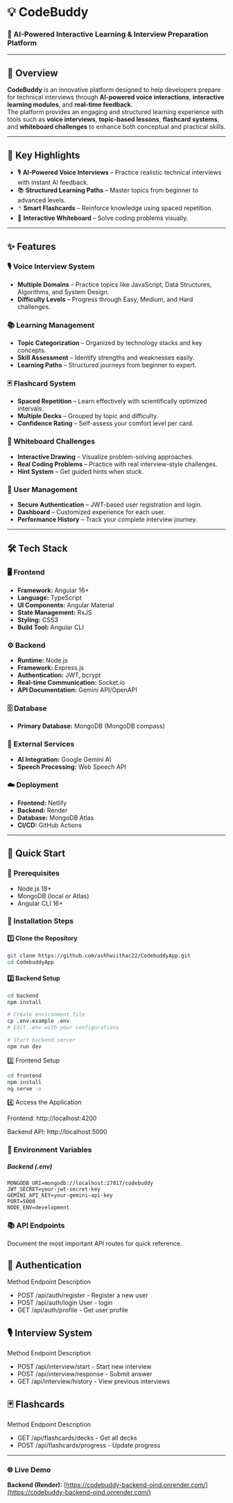 # 💡 CodeBuddy

### 🧠 AI-Powered Interactive Learning & Interview Preparation Platform

---

## 🎯 Overview
**CodeBuddy** is an innovative platform designed to help developers prepare for technical interviews through **AI-powered voice interactions**, **interactive learning modules**, and **real-time feedback**.  
The platform provides an engaging and structured learning experience with tools such as **voice interviews**, **topic-based lessons**, **flashcard systems**, and **whiteboard challenges** to enhance both conceptual and practical skills.

---

## 🌟 Key Highlights
- 🎙️ **AI-Powered Voice Interviews** – Practice realistic technical interviews with instant AI feedback.  
- 📚 **Structured Learning Paths** – Master topics from beginner to advanced levels.  
- 🃏 **Smart Flashcards** – Reinforce knowledge using spaced repetition.  
- 🎨 **Interactive Whiteboard** – Solve coding problems visually.  

---

## ✨ Features

### 🎙️ Voice Interview System  
- **Multiple Domains** – Practice topics like JavaScript, Data Structures, Algorithms, and System Design.  
- **Difficulty Levels** – Progress through Easy, Medium, and Hard challenges.  

### 📚 Learning Management
- **Topic Categorization** – Organized by technology stacks and key concepts.  
- **Skill Assessment** – Identify strengths and weaknesses easily.  
- **Learning Paths** – Structured journeys from beginner to expert.  

### 🃏 Flashcard System
- **Spaced Repetition** – Learn effectively with scientifically optimized intervals.  
- **Multiple Decks** – Grouped by topic and difficulty.  
- **Confidence Rating** – Self-assess your comfort level per card.  

### 🎨 Whiteboard Challenges
- **Interactive Drawing** – Visualize problem-solving approaches.  
- **Real Coding Problems** – Practice with real interview-style challenges.  
- **Hint System** – Get guided hints when stuck.  

### 👤 User Management
- **Secure Authentication** – JWT-based user registration and login.  
- **Dashboard** – Customized experience for each user.  
- **Performance History** – Track your complete interview journey.  

---

## 🛠 Tech Stack

### 🖥️ Frontend
- **Framework:** Angular 16+  
- **Language:** TypeScript  
- **UI Components:** Angular Material  
- **State Management:** RxJS  
- **Styling:** CSS3 
- **Build Tool:** Angular CLI  

### ⚙️ Backend
- **Runtime:** Node.js  
- **Framework:** Express.js  
- **Authentication:** JWT, bcrypt  
- **Real-time Communication:** Socket.io  
- **API Documentation:** Gemini API/OpenAPI  

### 🗄️ Database
- **Primary Database:** MongoDB (MongoDB compass)  

### 🔗 External Services
- **AI Integration:** Google Gemini AI  
- **Speech Processing:** Web Speech API  

### ☁️ Deployment
- **Frontend:** Netlify  
- **Backend:** Render  
- **Database:** MongoDB Atlas  
- **CI/CD:** GitHub Actions  

---

## 🚀 Quick Start

### 🔧 Prerequisites
- Node.js 18+  
- MongoDB (local or Atlas)  
- Angular CLI 16+

### 🧩 Installation Steps

#### 1️⃣ Clone the Repository
```bash
git clone https://github.com/ashhwiithac22/CodebuddyApp.git
cd CodebuddyApp
```
#### 2️⃣ Backend Setup
```bash
cd backend
npm install

# Create environment file
cp .env.example .env
# Edit .env with your configurations

# Start backend server
npm run dev
```
3️⃣ Frontend Setup
```bash
cd frontend
npm install
ng serve -o
```
4️⃣ Access the Application

Frontend: http://localhost:4200

Backend API: http://localhost:5000

### 🔐 Environment Variables

##### Backend (.env)
```
MONGODB_URI=mongodb://localhost:27017/codebuddy
JWT_SECRET=your-jwt-secret-key
GEMINI_API_KEY=your-gemini-api-key
PORT=5000
NODE_ENV=development
```
### 📚 API Endpoints

Document the most important API routes for quick reference.

## 🔐 Authentication
Method	Endpoint	Description
- POST	/api/auth/register	 - Register a new user
- POST	/api/auth/login	User - login
- GET	/api/auth/profile      - 	Get user profile

## 🎙️ Interview System
Method	Endpoint	Description
- POST	/api/interview/start	  - Start new interview
- POST	/api/interview/response	- Submit answer
- GET	/api/interview/history	  - View previous interviews

## 🃏 Flashcards
Method	Endpoint	Description

- GET	/api/flashcards/decks	    -  Get all decks
- POST	/api/flashcards/progress	 - Update progress

---
### 🌐 Live Demo
**Backend (Render):** [https://codebuddy-backend-oind.onrender.com/](https://codebuddy-backend-oind.onrender.com/)


